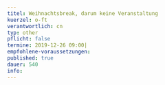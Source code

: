```yaml
---
titel: Weihnachtsbreak, darum keine Veranstaltung 
kuerzel: o-ft
verantwortlich: cn
typ: other
pflicht: false
termine: 2019-12-26 09:00|
empfohlene-voraussetzungen: 
published: true
dauer: 540
info:
---
```


